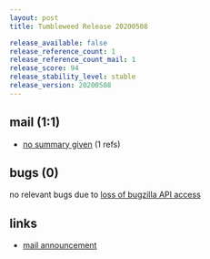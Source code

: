 ```yaml
---
layout: post
title: Tumbleweed Release 20200508

release_available: false
release_reference_count: 1
release_reference_count_mail: 1
release_score: 94
release_stability_level: stable
release_version: 20200508
---
```


## mail (1:1)

- [no summary given](https://github.com/boombatower/tumbleweed-review/issues/10) (1 refs)

## bugs (0)

<!--more-->

no relevant bugs due to [loss of bugzilla API access](https://bugzilla.opensuse.org/show_bug.cgi?id=1157722)



## links

- [mail announcement](https://github.com/boombatower/tumbleweed-review/issues/10)
